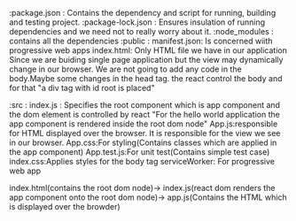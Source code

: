 :package.json : Contains the dependency and script for running, building and testing project.
:package-lock.json : Ensures insulation of running dependencies and we need not to really worry about it.
:node_modules : contains all the dependencies
:public :
    manifest.json: Is concerned wiith progressive web apps
    index.html: Only HTML file we have in our application 
                Since we are buiding single page application but the view may dynamically change in our browser. We are not going to add any code in the body.Maybe some changes in the head tag.
                the react control the body and for that
                "a div tag with id root is placed"

:src : 
    index.js : Specifies the root component which is app component and the dom element is controlled by react
    "For the hello world application the app component is rendered inside the root dom node"
    App.js:responsible for HTML displayed over the browser. It is responsible for the view we see in our browser.
    App.css:For styling(Contains classes which are applied in the app component)
    App.test.js:For unit test(Contains simple test case)
    index.css:Applies styles for the body tag
    serviceWorker: For progressive web app

index.html(contains the root dom node)-> index.js(react dom  renders the app component onto the root dom node)-> app.js(Contains the HTML which is displayed over the browder)